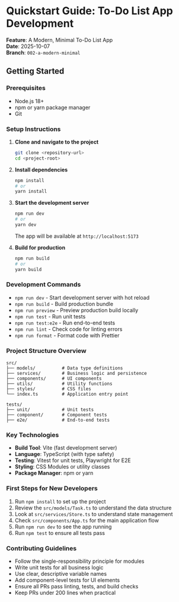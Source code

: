 # Quickstart Guide: To-Do List App Development

**Feature**: A Modern, Minimal To-Do List App  
**Date**: 2025-10-07  
**Branch**: `002-a-modern-minimal`

## Getting Started

### Prerequisites
- Node.js 18+ 
- npm or yarn package manager
- Git

### Setup Instructions

1. **Clone and navigate to the project**
   ```bash
   git clone <repository-url>
   cd <project-root>
   ```

2. **Install dependencies**
   ```bash
   npm install
   # or
   yarn install
   ```

3. **Start the development server**
   ```bash
   npm run dev
   # or
   yarn dev
   ```
   The app will be available at `http://localhost:5173`

4. **Build for production**
   ```bash
   npm run build
   # or
   yarn build
   ```

### Development Commands

- `npm run dev` - Start development server with hot reload
- `npm run build` - Build production bundle
- `npm run preview` - Preview production build locally
- `npm run test` - Run unit tests
- `npm run test:e2e` - Run end-to-end tests
- `npm run lint` - Check code for linting errors
- `npm run format` - Format code with Prettier

### Project Structure Overview

```
src/
├── models/          # Data type definitions
├── services/        # Business logic and persistence
├── components/      # UI components
├── utils/           # Utility functions
├── styles/          # CSS files
└── index.ts         # Application entry point

tests/
├── unit/            # Unit tests
├── component/       # Component tests  
├── e2e/             # End-to-end tests
```

### Key Technologies

- **Build Tool**: Vite (fast development server)
- **Language**: TypeScript (with type safety)
- **Testing**: Vitest for unit tests, Playwright for E2E
- **Styling**: CSS Modules or utility classes
- **Package Manager**: npm or yarn

### First Steps for New Developers

1. Run `npm install` to set up the project
2. Review the `src/models/Task.ts` to understand the data structure
3. Look at `src/services/Store.ts` to understand state management
4. Check `src/components/App.ts` for the main application flow
5. Run `npm run dev` to see the app running
6. Run `npm test` to ensure all tests pass

### Contributing Guidelines

- Follow the single-responsibility principle for modules
- Write unit tests for all business logic
- Use clear, descriptive variable names
- Add component-level tests for UI elements
- Ensure all PRs pass linting, tests, and build checks
- Keep PRs under 200 lines when practical